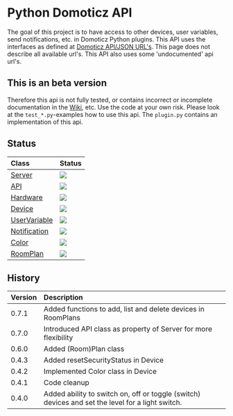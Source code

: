 # Python Domoticz API

The goal of this project is to have access to other devices, user variables, send notifications, etc. in Domoticz Python plugins.
This API uses the interfaces as defined at [Domoticz API/JSON URL's](https://www.domoticz.com/wiki/Domoticz_API/JSON_URL%27s). This page does not describe all available url's. This API also uses some 'undocumented' api url's.

## This is an beta version

Therefore this api is not fully tested, or contains incorrect or incomplete documentation in the [Wiki](https://github.com/Xorfor/Domoticz-API/wiki), etc.
Use the code at your own risk.
Please look at the `test_*.py`-examples how to use this api. The `plugin.py` contains an implementation of this api.

## Status
| Class                                                                    | Status
| :---                                                                     | :---
| [Server](../../wiki/Server)             | <img src="https://img.shields.io/badge/Status-Stable-green.svg" />
| [API](../../wiki/API)                   | <img src="https://img.shields.io/badge/Status-Stable-green.svg" />
| [Hardware](../../wiki/Hardware)         | <img src="https://img.shields.io/badge/Status-Stable-green.svg" />
| [Device](../../wiki/Device)             | <img src="https://img.shields.io/badge/Status-Stable-green.svg" />
| [UserVariable](../../wiki/UserVariable) | <img src="https://img.shields.io/badge/Status-Stable-green.svg" />
| [Notification](../../wiki/Notification) | <img src="https://img.shields.io/badge/Status-Stable-green.svg" />
| [Color](../../wiki/Color)               | <img src="https://img.shields.io/badge/Status-Stable-green.svg" />
| [RoomPlan](../../wiki/RoomPlan)         | <img src="https://img.shields.io/badge/Status-Stable-green.svg" />

## History

| Version | Description
| :---    | :---
| 0.7.1   | Added functions to add, list and delete devices in RoomPlans
| 0.7.0   | Introduced API class as property of Server for more flexibility
| 0.6.0   | Added (Room)Plan class
| 0.4.3   | Added resetSecurityStatus in Device
| 0.4.2   | Implemented Color class in Device
| 0.4.1   | Code cleanup
| 0.4.0   | Added ability to switch on, off or toggle (switch) devices and set the level for a light switch.
